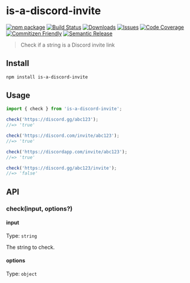 
# is-a-discord-invite

[![npm package][npm-img]][npm-url]
[![Build Status][build-img]][build-url]
[![Downloads][downloads-img]][downloads-url]
[![Issues][issues-img]][issues-url]
[![Code Coverage][codecov-img]][codecov-url]
[![Commitizen Friendly][commitizen-img]][commitizen-url]
[![Semantic Release][semantic-release-img]][semantic-release-url]

> Check if a string is a Discord invite link

## Install

```bash
npm install is-a-discord-invite
```

## Usage

```ts
import { check } from 'is-a-discord-invite';

check('https://discord.gg/abc123');
//=> 'true'

check('https://discord.com/invite/abc123');
//=> 'true'

check('https://discordapp.com/invite/abc123');
//=> 'true'

check('https://discord.gg/abc123/invite');
//=> 'false'
```

## API

### check(input, options?)

#### input

Type: `string`

The string to check.

#### options

Type: `object`


[build-img]:https://github.com/kirathecomputer/is-a-discord-invite/actions/workflows/release.yml/badge.svg
[build-url]:https://github.com/kirathecomputer/is-a-discord-invite/actions/workflows/release.yml
[downloads-img]:https://img.shields.io/npm/dt/is-a-discord-invite
[downloads-url]:https://www.npmtrends.com/is-a-discord-invite
[npm-img]:https://img.shields.io/npm/v/is-a-discord-invite
[npm-url]:https://www.npmjs.com/package/is-a-discord-invite
[issues-img]:https://img.shields.io/github/issues/kirathecomputer/is-a-discord-invite
[issues-url]:https://github.com/kirathecomputer/is-a-discord-invite/issues
[codecov-img]:https://codecov.io/gh/kirathecomputer/is-a-discord-invite/branch/main/graph/badge.svg
[codecov-url]:https://codecov.io/gh/kirathecomputer/is-a-discord-invite
[semantic-release-img]:https://img.shields.io/badge/%20%20%F0%9F%93%A6%F0%9F%9A%80-semantic--release-e10079.svg
[semantic-release-url]:https://github.com/semantic-release/semantic-release
[commitizen-img]:https://img.shields.io/badge/commitizen-friendly-brightgreen.svg
[commitizen-url]:http://commitizen.github.io/cz-cli/
